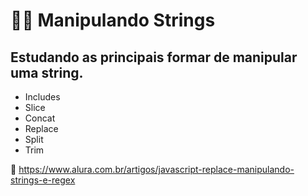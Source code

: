 # 👩‍🔧 Manipulando Strings

## Estudando as principais formar de manipular uma string.

- Includes
- Slice
- Concat
- Replace
- Split
- Trim

🔗  https://www.alura.com.br/artigos/javascript-replace-manipulando-strings-e-regex


